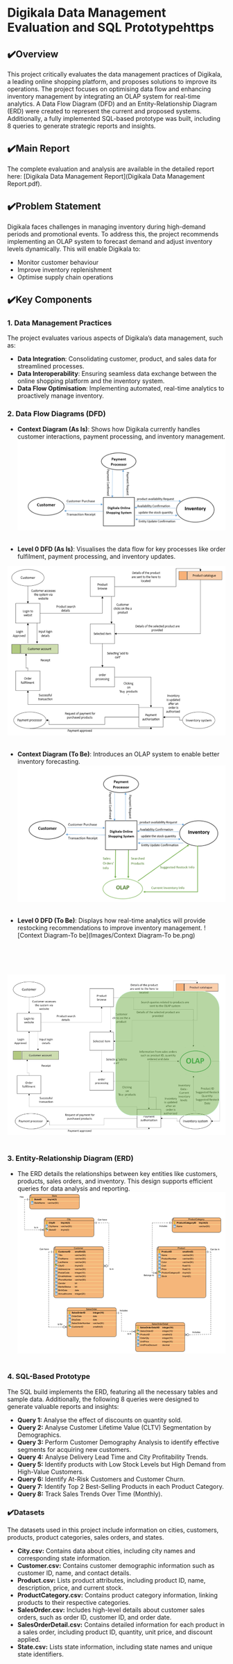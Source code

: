 # Digikala Data Management Evaluation and SQL Prototypehttps

## ✔️Overview
This project critically evaluates the data management practices of Digikala, a leading online shopping platform, and proposes solutions to improve its operations. The project focuses on optimising data flow and enhancing inventory management by integrating an OLAP system for real-time analytics. A Data Flow Diagram (DFD) and an Entity-Relationship Diagram (ERD) were created to represent the current and proposed systems. Additionally, a fully implemented SQL-based prototype was built, including 8 queries to generate strategic reports and insights.


## ✔️Main Report
The complete evaluation and analysis are available in the detailed report here: [Digikala Data Management Report](Digikala Data Management Report.pdf).

## ✔️Problem Statement
Digikala faces challenges in managing inventory during high-demand periods and promotional events. To address this, the project recommends implementing an OLAP system to forecast demand and adjust inventory levels dynamically. This will enable Digikala to:

- Monitor customer behaviour
- Improve inventory replenishment
- Optimise supply chain operations

## ✔️Key Components

### 1. Data Management Practices
The project evaluates various aspects of Digikala’s data management, such as:

- **Data Integration**: Consolidating customer, product, and sales data for streamlined processes.
- **Data Interoperability**: Ensuring seamless data exchange between the online shopping platform and the inventory system.
- **Data Flow Optimisation**: Implementing automated, real-time analytics to proactively manage inventory.

### 2. Data Flow Diagrams (DFD)
- **Context Diagram (As Is)**: Shows how Digikala currently handles customer interactions, payment processing, and inventory management.
![Context Diagram Digikala shopping system – As Is](Images/ContextDiagramAsIs.png) <br><br>

- **Level 0 DFD (As Is)**: Visualises the data flow for key processes like order fulfilment, payment processing, and inventory updates.

![DFD_Level0_AsIs](Images/DFD_Level0_AsIs.png) <br><br>
- **Context Diagram (To Be)**: Introduces an OLAP system to enable better inventory forecasting.
  ![Context Diagram-To be](Images/ContextDiagramTobe.png)  <br><br>

- **Level 0 DFD (To Be)**: Displays how real-time analytics will provide restocking recommendations to improve inventory management.
![Context Diagram-To be](Images/Context Diagram-To be.png) <br><br><br><br><br>

![DFD_Level0_ToBe](Images/DFD_Level0_ToBe.png) <br><br>
### 3. Entity-Relationship Diagram (ERD)
- The ERD details the relationships between key entities like customers, products, sales orders, and inventory. This design supports efficient queries for data analysis and reporting.
  ![ERD_DigiKala](Images/ERD_DigiKala.png) <br><br>

### 4. SQL-Based Prototype
The SQL build implements the ERD, featuring all the necessary tables and sample data. Additionally, the following 8 queries were designed to generate valuable reports and insights:
  - **Query 1:** Analyse the effect of discounts on quantity sold.
  - **Query 2:** Analyse Customer Lifetime Value (CLTV) Segmentation by Demographics.
  - **Query 3:** Perform Customer Demography Analysis to identify effective segments for acquiring new customers.
  - **Query 4:** Analyse Delivery Lead Time and City Profitability Trends.
  - **Query 5:** Identify products with Low Stock Levels but High Demand from High-Value Customers.
  - **Query 6:** Identify At-Risk Customers and Customer Churn.
  - **Query 7:** Identify Top 2 Best-Selling Products in each Product Category.
  - **Query 8:** Track Sales Trends Over Time (Monthly).

### ✔️Datasets
The datasets used in this project include information on cities, customers, products, product categories, sales orders, and states.  
- **City.csv:** Contains data about cities, including city names and corresponding state information.  
- **Customer.csv:** Contains customer demographic information such as customer ID, name, and contact details.
- **Product.csv:** Lists product attributes, including product ID, name, description, price, and current stock.
- **ProductCategory.csv:** Contains product category information, linking products to their respective categories.
- **SalesOrder.csv:** Includes high-level details about customer sales orders, such as order ID, customer ID, and order date.
- **SalesOrderDetail.csv:** Contains detailed information for each product in a sales order, including product ID, quantity, unit price, and discount applied.
- **State.csv:** Lists state information, including state names and unique state identifiers.

